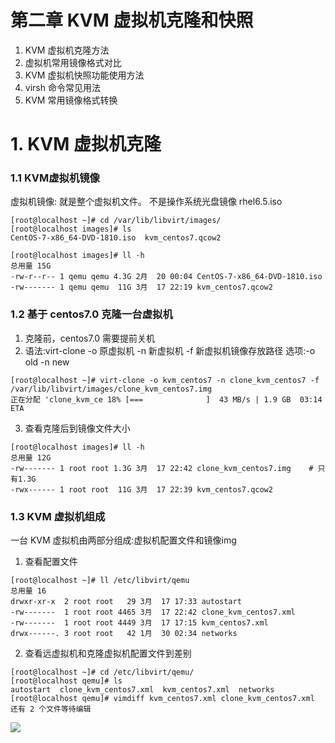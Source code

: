 # 第二章 KVM 虚拟机克隆和快照

1. KVM 虚拟机克隆方法
2. 虚拟机常用镜像格式对比
3. KVM 虚拟机快照功能使用方法
4. virsh 命令常见用法
5. KVM 常用镜像格式转换

# 1. KVM 虚拟机克隆

### 1.1 KVM虚拟机镜像

虚拟机镜像: 就是整个虚拟机文件。 不是操作系统光盘镜像 rhel6.5.iso
```
[root@localhost ~]# cd /var/lib/libvirt/images/
[root@localhost images]# ls
CentOS-7-x86_64-DVD-1810.iso  kvm_centos7.qcow2

[root@localhost images]# ll -h
总用量 15G
-rw-r--r-- 1 qemu qemu 4.3G 2月  20 00:04 CentOS-7-x86_64-DVD-1810.iso
-rw------- 1 qemu qemu  11G 3月  17 22:19 kvm_centos7.qcow2
```

### 1.2 基于 centos7.0 克隆一台虚拟机

1. 克隆前，centos7.0 需要提前关机
2. 语法:virt-clone -o 原虚拟机 -n 新虚拟机 -f 新虚拟机镜像存放路径 选项:-o old -n new
```
[root@localhost ~]# virt-clone -o kvm_centos7 -n clone_kvm_centos7 -f /var/lib/libvirt/images/clone_kvm_centos7.img
正在分配 'clone_kvm_ce 18% [===              ]  43 MB/s | 1.9 GB  03:14 ETA 
```
3. 查看克隆后到镜像文件大小
```
[root@localhost images]# ll -h
总用量 12G
-rw------- 1 root root 1.3G 3月  17 22:42 clone_kvm_centos7.img    # 只有1.3G
-rwx------ 1 root root  11G 3月  17 22:39 kvm_centos7.qcow2
```
### 1.3 KVM 虚拟机组成
一台 KVM 虚拟机由两部分组成:虚拟机配置文件和镜像img
1. 查看配置文件
```
[root@localhost ~]# ll /etc/libvirt/qemu
总用量 16
drwxr-xr-x  2 root root   29 3月  17 17:33 autostart
-rw-------  1 root root 4465 3月  17 22:42 clone_kvm_centos7.xml
-rw-------  1 root root 4449 3月  17 17:15 kvm_centos7.xml
drwx------. 3 root root   42 1月  30 02:34 networks
```
2. 查看远虚拟机和克隆虚拟机配置文件到差别
```
[root@localhost ~]# cd /etc/libvirt/qemu/
[root@localhost qemu]# ls
autostart  clone_kvm_centos7.xml  kvm_centos7.xml  networks
[root@localhost qemu]# vimdiff kvm_centos7.xml clone_kvm_centos7.xml 
还有 2 个文件等待编辑
```
![](https://i.loli.net/2019/03/17/5c8e50c73b6c1.png)




